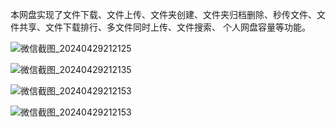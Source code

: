 
本网盘实现了文件下载、文件上传、文件夹创建、文件夹归档删除、秒传文件、文件共享、文件下载排行、多文件同时上传、文件搜索、 个人网盘容量等功能。

![微信截图_20240429212125](E:\qtstudy\cloud\界面截图\微信截图_20240429212125.png)



![微信截图_20240429212135](E:\qtstudy\cloud\界面截图\微信截图_20240429212135.png)

![微信截图_20240429212153](E:\qtstudy\cloud\界面截图\微信截图_20240429212153.png)

![微信截图_20240429212153](E:\qtstudy\cloud\界面截图\微信截图_20240429212153.png)
